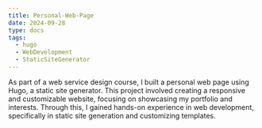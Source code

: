 ```yaml
---
title: Personal-Web-Page
date: 2024-09-28
type: docs
tags:
  - hugo
  - WebDevelopment  
  - StaticSiteGenerator
---
```


As part of a web service design course, I built a personal web page using Hugo, a static site generator. This project involved creating a responsive and customizable website, focusing on showcasing my portfolio and interests. Through this, I gained hands-on experience in web development, specifically in static site generation and customizing templates.

<!--more-->
